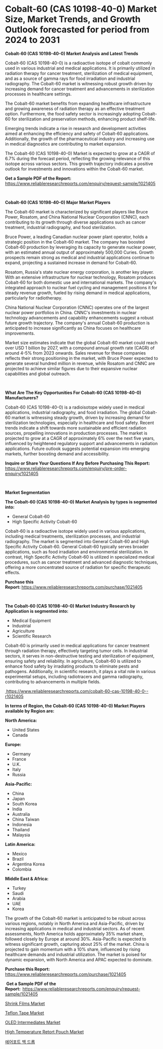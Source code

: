 <p><h1>Cobalt-60 (CAS 10198-40-0) Market Size, Market Trends, and Growth Outlook forecasted for period from 2024 to 2031</h1></p><p><strong>Cobalt-60 (CAS 10198-40-0) Market Analysis and Latest Trends</strong></p>
<p><p>Cobalt-60 (CAS 10198-40-0) is a radioactive isotope of cobalt commonly used in various industrial and medical applications. It is primarily utilized in radiation therapy for cancer treatment, sterilization of medical equipment, and as a source of gamma rays for food irradiation and industrial radiography. The Cobalt-60 market is witnessing robust growth driven by increasing demand for cancer treatment and advancements in sterilization processes in healthcare settings. </p><p>The Cobalt-60 market benefits from expanding healthcare infrastructure and growing awareness of radiation therapy as an effective treatment option. Furthermore, the food safety sector is increasingly adopting Cobalt-60 for sterilization and preservation methods, enhancing product shelf-life. </p><p>Emerging trends indicate a rise in research and development activities aimed at enhancing the efficiency and safety of Cobalt-60 applications. Additionally, the growth of the pharmaceutical industry and increasing use in medical diagnostics are contributing to market expansion. </p><p>The Cobalt-60 (CAS 10198-40-0) Market is expected to grow at a CAGR of 6.7% during the forecast period, reflecting the growing relevance of this isotope across various sectors. This growth trajectory indicates a positive outlook for investments and innovations within the Cobalt-60 market.</p></p>
<p><strong>Get a Sample PDF of the Report:&nbsp;</strong> <a href="https://www.reliableresearchreports.com/enquiry/request-sample/1021405">https://www.reliableresearchreports.com/enquiry/request-sample/1021405</a></p>
<p>&nbsp;</p>
<p><strong>Cobalt-60 (CAS 10198-40-0) Major Market Players</strong></p>
<p><p>The Cobalt-60 market is characterized by significant players like Bruce Power, Rosatom, and China National Nuclear Corporation (CNNC), each contributing to its growth through diverse applications such as cancer treatment, industrial radiography, and food sterilization.</p><p>Bruce Power, a leading Canadian nuclear power plant operator, holds a strategic position in the Cobalt-60 market. The company has boosted Cobalt-60 production by leveraging its capacity to generate nuclear power, with an estimated annual output of approximately 500,000 Curies. Growth prospects remain strong as medical and industrial applications continue to expand, projecting a sustained increase in demand for Cobalt-60.</p><p>Rosatom, Russia's state nuclear energy corporation, is another key player. With an extensive infrastructure for nuclear technology, Rosatom produces Cobalt-60 for both domestic use and international markets. The company's integrated approach to nuclear fuel cycling and management positions it for steady revenue growth, fueled by rising demand in medical applications, particularly for radiotherapy.</p><p>China National Nuclear Corporation (CNNC) operates one of the largest nuclear power portfolios in China. CNNC's investments in nuclear technology advancements and capability enhancements suggest a robust future growth trajectory. The company's annual Cobalt-60 production is anticipated to increase significantly as China focuses on healthcare improvements.</p><p>Market size estimates indicate that the global Cobalt-60 market could reach over USD 1 billion by 2027, with a compound annual growth rate (CAGR) of around 4-5% from 2023 onwards. Sales revenue for these companies reflects their strong positioning in the market, with Bruce Power expected to generate several hundred million in revenue, while Rosatom and CNNC are projected to achieve similar figures due to their expansive nuclear capabilities and global outreach.</p></p>
<p>&nbsp;</p>
<p><strong>What Are The Key Opportunities For Cobalt-60 (CAS 10198-40-0) Manufacturers?</strong></p>
<p><p>Cobalt-60 (CAS 10198-40-0) is a radioisotope widely used in medical applications, industrial radiography, and food irradiation. The global Cobalt-60 market is witnessing steady growth, driven by increasing demand for sterilization technologies, especially in healthcare and food safety. Recent trends indicate a shift towards more sustainable and efficient radiation sources, propelling innovations in production processes. The market is projected to grow at a CAGR of approximately 6% over the next five years, influenced by heightened regulatory support and advancements in radiation applications. Future outlook suggests potential expansion into emerging markets, further boosting demand and accessibility.</p></p>
<p><strong>Inquire or Share Your Questions If Any Before Purchasing This Report:</strong> <a href="https://www.reliableresearchreports.com/enquiry/pre-order-enquiry/1021405">https://www.reliableresearchreports.com/enquiry/pre-order-enquiry/1021405</a></p>
<p>&nbsp;</p>
<p><strong>Market Segmentation</strong></p>
<p><strong>The Cobalt-60 (CAS 10198-40-0) Market Analysis by types is segmented into:</strong></p>
<p><ul><li>General Cobalt-60</li><li>High Specific Activity Cobalt-60</li></ul></p>
<p><p>Cobalt-60 is a radioactive isotope widely used in various applications, including medical treatments, sterilization processes, and industrial radiography. The market is segmented into General Cobalt-60 and High Specific Activity Cobalt-60. General Cobalt-60 typically serves broader applications, such as food irradiation and environmental sterilization. In contrast, High Specific Activity Cobalt-60 is utilized in specialized medical procedures, such as cancer treatment and advanced diagnostic techniques, offering a more concentrated source of radiation for specific therapeutic effects.</p></p>
<p><strong>Purchase this Report:&nbsp;</strong><a href="https://www.reliableresearchreports.com/purchase/1021405">https://www.reliableresearchreports.com/purchase/1021405</a></p>
<p>&nbsp;</p>
<p><strong>The Cobalt-60 (CAS 10198-40-0) Market Industry Research by Application is segmented into:</strong></p>
<p><ul><li>Medical Equipment</li><li>Industrial</li><li>Agriculture</li><li>Scientific Research</li></ul></p>
<p><p>Cobalt-60 is primarily used in medical applications for cancer treatment through radiation therapy, effectively targeting tumor cells. In industrial sectors, it serves in non-destructive testing and sterilization of equipment, ensuring safety and reliability. In agriculture, Cobalt-60 is utilized to enhance food safety by irradiating products to eliminate pests and pathogens. Additionally, in scientific research, it plays a vital role in various experimental setups, including radiotracers and gamma radiography, contributing to advancements in multiple fields.</p></p>
<p><a href="https://www.reliableresearchreports.com/cobalt-60-cas-10198-40-0--r1021405">&nbsp;https://www.reliableresearchreports.com/cobalt-60-cas-10198-40-0--r1021405</a></p>
<p><strong>In terms of Region, the Cobalt-60 (CAS 10198-40-0) Market Players available by Region are:</strong></p>
<p>
    <p> <strong> North America: </strong>
        <ul>
            <li>United States</li>
            <li>Canada</li>
        </ul>
        </p> 
    <p> <strong> Europe: </strong>
        <ul>
            <li>Germany</li>
            <li>France</li>
            <li>U.K.</li>
            <li>Italy</li>
            <li>Russia</li>
        </ul>
        </p> 
    <p> <strong> Asia-Pacific: </strong>
        <ul>
            <li>China</li>
            <li>Japan</li>
            <li>South Korea</li>
            <li>India</li>
            <li>Australia</li>
            <li>China Taiwan</li>
            <li>Indonesia</li>
            <li>Thailand</li>
            <li>Malaysia</li>
        </ul>
        </p> 
    <p> <strong> Latin America: </strong>
        <ul>
            <li>Mexico</li>
            <li>Brazil</li>
            <li>Argentina Korea</li>
            <li>Colombia</li>
        </ul>
        </p> 
    <p> <strong> Middle East & Africa: </strong>
        <ul>
            <li>Turkey</li>
            <li>Saudi</li>
            <li>Arabia</li>
            <li>UAE</li>
            <li>Korea</li>
        </ul>
    </p>
    </p>
<p><p>The growth of the Cobalt-60 market is anticipated to be robust across various regions, notably in North America and Asia-Pacific, driven by increasing applications in medical and industrial sectors. As of recent assessments, North America holds approximately 35% market share, followed closely by Europe at around 30%. Asia-Pacific is expected to witness significant growth, capturing about 25% of the market. China is projected to gain momentum with a 10% share, influenced by rising healthcare demands and industrial utilization. The market is poised for dynamic expansion, with North America and APAC expected to dominate.</p></p>
<p><strong>Purchase this Report: </strong><a href="https://www.reliableresearchreports.com/purchase/1021405">https://www.reliableresearchreports.com/purchase/1021405</a></p>
<p>&nbsp;<strong>Get a Sample PDF of the Report:&nbsp;&nbsp;</strong><a href="https://www.reliableresearchreports.com/enquiry/request-sample/1021405">https://www.reliableresearchreports.com/enquiry/request-sample/1021405</a></p>
<p><strong></strong></p>
<p><p><a href="https://issuu.com/reportprime-2/docs/shrink-films-market-size-2030.pptx_53c2b6b1808b77">Shrink Films Market</a></p><p><a href="https://www.linkedin.com/pulse/teflon-tape-market-global-trends-forecast-2024-2031-insight-burst-21euf?trackingId=kOFogGrHQPCREuhIYdqLbQ%3D%3D">Teflon Tape Market</a></p><p><a href="https://issuu.com/reportprime-2/docs/oled-intermediates-market-size-2030_d0780260de7b01">OLED Intermediates Market</a></p><p><a href="https://www.linkedin.com/pulse/high-temperature-retort-pouch-market-global-regional-analysis-6odgf?trackingId=8hAyf5NuR5i8%2BEpCsTbLTg%3D%3D">High Temperature Retort Pouch Market</a></p><p><a href="https://medium.com/@brettweberrt8767765/airport-bag-drops-market-%EC%9D%98-%EA%B8%80%EB%A1%9C%EB%B2%8C-%EC%8B%9C%EC%9E%A5-%EA%B0%9C%EC%9A%94%EB%8A%94-%EC%A0%84-%EC%84%B8%EA%B3%84-%EB%B0%8F-%EC%A3%BC%EC%9A%94-%EC%8B%9C%EC%9E%A5%EC%9D%98-%EC%82%B0%EC%97%85%EC%97%90-%EC%98%81%ED%96%A5%EC%9D%84-%EB%AF%B8%EC%B9%98%EB%8A%94-%EC%A3%BC%EC%9A%94-%ED%8A%B8%EB%A0%8C%EB%93%9C%EC%97%90-%EB%8C%80%ED%95%9C-%EB%8F%85%ED%8A%B9%ED%95%9C-%EA%B4%80%EC%A0%90%EC%9D%84-%EC%A0%9C%EA%B3%B5%ED%95%A9%EB%8B%88%EB%8B%A4-c12a05c32612">에어포트 백 드롭</a></p></p>